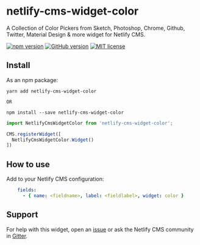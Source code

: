 # netlify-cms-widget-color

A Collection of Color Pickers from Sketch, Photoshop, Chrome, Github, Twitter, Material Design & more widget for Netlify CMS.

[![npm version](https://badge.fury.io/js/netlify-cms-widget-color.svg)](https://badge.fury.io/js/netlify-cms-widget-color)
[![GitHub version](https://badge.fury.io/gh/sekmet%2Fnetlify-cms-widget-color.svg)](https://badge.fury.io/gh/sekmet%2Fnetlify-cms-widget-color)
[![MIT license](http://img.shields.io/badge/license-MIT-brightgreen.svg)](http://opensource.org/licenses/MIT)


## Install

As an npm package:

```shell
yarn add netlify-cms-widget-color

OR

npm install --save netlify-cms-widget-color
```

```js
import NetlifyCmsWidgetColor from 'netlify-cms-widget-color';

CMS.registerWidget([
  NetlifyCmsWidgetColor.Widget()
])
```

## How to use

Add to your Netlify CMS configuration:

```yaml
    fields:
      - { name: <fieldname>, label: <fieldlabel>, widget: color }
```



## Support

For help with this widget, open an [issue](https://github.com/sekmet/netlify-cms-widget-color) or ask the Netlify CMS community in [Gitter](https://gitter.im/netlify/netlifycms).

